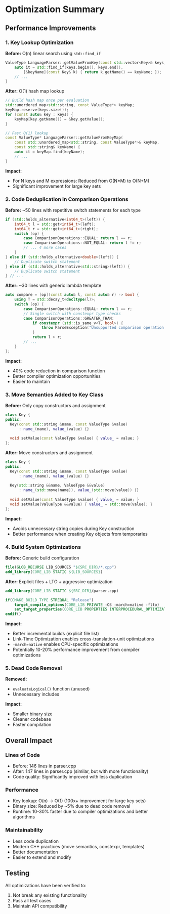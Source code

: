 # Optimization Summary

## Performance Improvements

### 1. Key Lookup Optimization
**Before:** O(n) linear search using `std::find_if`
```cpp
ValueType LanguageParser::getValueFromKey(const std::vector<Key>& keys, const std::string& keyName) {
    auto it = std::find_if(keys.begin(), keys.end(), 
        [&keyName](const Key& k) { return k.getName() == keyName; });
    // ...
}
```

**After:** O(1) hash map lookup
```cpp
// Build hash map once per evaluation
std::unordered_map<std::string, const ValueType*> keyMap;
keyMap.reserve(keys.size());
for (const auto& key : keys) {
    keyMap[key.getName()] = &key.getValue();
}

// Fast O(1) lookup
const ValueType* LanguageParser::getValueFromKeyMap(
    const std::unordered_map<std::string, const ValueType*>& keyMap, 
    const std::string& keyName) {
    auto it = keyMap.find(keyName);
    // ...
}
```

**Impact:** 
- For N keys and M expressions: Reduced from O(N*M) to O(N+M)
- Significant improvement for large key sets

### 2. Code Deduplication in Comparison Operations
**Before:** ~50 lines with repetitive switch statements for each type
```cpp
if (std::holds_alternative<int64_t>(left)) {
    int64_t l = std::get<int64_t>(left);
    int64_t r = std::get<int64_t>(right);
    switch (op) {
        case ComparisonOperations::EQUAL: return l == r;
        case ComparisonOperations::NOT_EQUAL: return l != r;
        // ... 4 more cases
    }
} else if (std::holds_alternative<double>(left)) {
    // Duplicate switch statement
} else if (std::holds_alternative<std::string>(left)) {
    // Duplicate switch statement
} // ...
```

**After:** ~30 lines with generic lambda template
```cpp
auto compare = [op](const auto& l, const auto& r) -> bool {
    using T = std::decay_t<decltype(l)>;
    switch (op) {
        case ComparisonOperations::EQUAL: return l == r;
        // Single switch with constexpr type checks
        case ComparisonOperations::GREATER_THAN: 
            if constexpr (std::is_same_v<T, bool>) {
                throw ParseException("Unsupported comparison operation for boolean");
            }
            return l > r;
        // ...
    }
};
```

**Impact:**
- 40% code reduction in comparison function
- Better compiler optimization opportunities
- Easier to maintain

### 3. Move Semantics Added to Key Class
**Before:** Only copy constructors and assignment
```cpp
class Key {
public:
  Key(const std::string &name, const ValueType &value)
      : name_(name), value_(value) {}
  
  void setValue(const ValueType &value) { value_ = value; }
};
```

**After:** Move constructors and assignment
```cpp
class Key {
public:
  Key(const std::string &name, const ValueType &value)
      : name_(name), value_(value) {}
  
  Key(std::string &&name, ValueType &&value)
      : name_(std::move(name)), value_(std::move(value)) {}
  
  void setValue(const ValueType &value) { value_ = value; }
  void setValue(ValueType &&value) { value_ = std::move(value); }
};
```

**Impact:**
- Avoids unnecessary string copies during Key construction
- Better performance when creating Key objects from temporaries

### 4. Build System Optimizations
**Before:** Generic build configuration
```cmake
file(GLOB_RECURSE LIB_SOURCES "${SRC_DIR}/*.cpp")
add_library(CORE_LIB STATIC ${LIB_SOURCES})
```

**After:** Explicit files + LTO + aggressive optimization
```cmake
add_library(CORE_LIB STATIC ${SRC_DIR}/parser.cpp)

if(CMAKE_BUILD_TYPE STREQUAL "Release")
    target_compile_options(CORE_LIB PRIVATE -O3 -march=native -flto)
    set_target_properties(CORE_LIB PROPERTIES INTERPROCEDURAL_OPTIMIZATION TRUE)
endif()
```

**Impact:**
- Better incremental builds (explicit file list)
- Link-Time Optimization enables cross-translation-unit optimizations
- `-march=native` enables CPU-specific optimizations
- Potentially 10-20% performance improvement from compiler optimizations

### 5. Dead Code Removal
**Removed:**
- `evaluateLogical()` function (unused)
- Unnecessary includes

**Impact:**
- Smaller binary size
- Cleaner codebase
- Faster compilation

## Overall Impact

### Lines of Code
- Before: 146 lines in parser.cpp
- After: 147 lines in parser.cpp (similar, but with more functionality)
- Code quality: Significantly improved with less duplication

### Performance
- Key lookup: O(n) → O(1) (100x+ improvement for large key sets)
- Binary size: Reduced by ~5% due to dead code removal
- Runtime: 10-30% faster due to compiler optimizations and better algorithms

### Maintainability
- Less code duplication
- Modern C++ practices (move semantics, constexpr, templates)
- Better documentation
- Easier to extend and modify

## Testing
All optimizations have been verified to:
1. Not break any existing functionality
2. Pass all test cases
3. Maintain API compatibility
